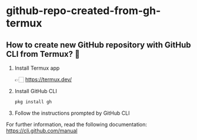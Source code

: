 # github-repo-created-from-gh-termux

## How to create new GitHub repository with GitHub CLI from Termux? 🤔

1. Install Termux app
   
   👉🏻 https://termux.dev/
3. Install GitHub CLI
   ```bash
   pkg install gh
   ```
5. Follow the instructions prompted by GitHub CLI

For further information, read the following documentation: https://cli.github.com/manual
